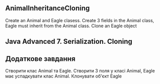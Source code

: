 ## AnimalInheritanceCloning
Create an Animal and Eagle clasess. Create 3 fields in the Animal class, Eagle must inherit from the Animal class. Clone an Eagle object
## Java Advanced 7. Serialization. Cloning
## Додаткове завдання
Створити клас Animal та Eagle. Створити 3 поля у класі Animal, Eagle має успадкувати клас Animal. Клонувати об'єкт Eagle

